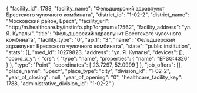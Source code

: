 {
    "facility_id": 1788,
    "facility_name": "Фельдшерский здравпункт Брестского чулочного комбината",
    "district_id": "1-02-2",
    "district_name": "Московский район, Брест",
    "facility_url": "http:\/\/m.healthcare.by\/instinfo.php?orgnum=17562",
    "facility_address": "ул. Я. Купалы",
    "title": "Фельдшерский здравпункт Брестского чулочного комбината",
    "facility_type": "0",
    "ap_1": "3",
    "name": "Фельдшерский здравпункт Брестского чулочного комбината",
    "state": "public institution",
    "stats": [],
    "med_id": 10279823,
    "address": "ул. Я. Купалы",
    "devices": [],
    "coord_x_y": {
        "crs": {
            "type": "name",
            "properties": {
                "name": "EPSG:4326"
            }
        },
        "type": "Point",
        "coordinates": [
            23.7297,
            52.0999
        ]
    },
    "job_offers": [],
    "place_name": "Брест",
    "place_type": "city",
    "division_id": "1-02-2",
    "year_of_closing": null,
    "year_of_opening": "0",
    "healthcare_facility_key": 1788,
    "administrative_division_id": "1-02-2"
}